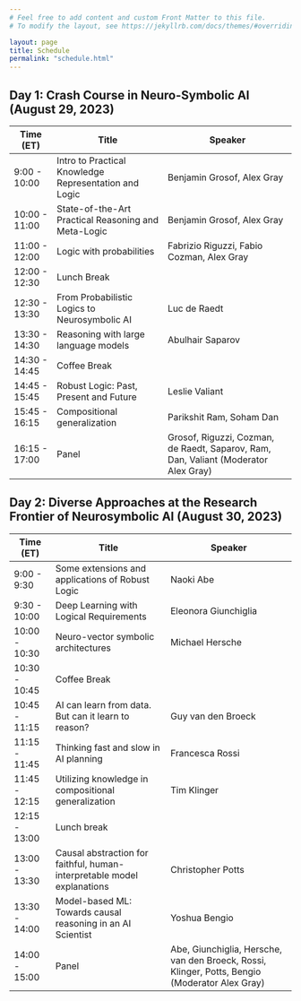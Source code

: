 ```yaml
---
# Feel free to add content and custom Front Matter to this file.
# To modify the layout, see https://jekyllrb.com/docs/themes/#overriding-theme-defaults

layout: page
title: Schedule
permalink: "schedule.html"
---
```



## Day 1: Crash Course in Neuro-Symbolic AI (August 29, 2023)

| Time (ET) | Title | Speaker |
|-----------|-------|---------|
| 9:00 - 10:00 | Intro to Practical Knowledge Representation and Logic | Benjamin Grosof, Alex Gray |
| 10:00 - 11:00 | State-of-the-Art Practical Reasoning and Meta-Logic | Benjamin Grosof, Alex Gray |
| 11:00 - 12:00 | Logic with probabilities | Fabrizio Riguzzi, Fabio Cozman, Alex Gray |
| 12:00 - 12:30 | Lunch Break | |
| 12:30 - 13:30 | From Probabilistic Logics to Neurosymbolic AI | Luc de Raedt |
| 13:30 - 14:30	| Reasoning with large language models | Abulhair Saparov |
| 14:30 - 14:45 | Coffee Break | |
| 14:45 - 15:45 | Robust Logic: Past, Present and Future | Leslie Valiant |
| 15:45 - 16:15 | Compositional generalization | Parikshit Ram, Soham Dan |
| 16:15 - 17:00 | Panel | Grosof, Riguzzi, Cozman, de Raedt, Saparov, Ram, Dan, Valiant (Moderator Alex Gray) |


## Day 2: Diverse Approaches at the Research Frontier of Neurosymbolic AI (August 30, 2023)

| Time (ET) | Title | Speaker |
|-----------|-------|---------|
| 9:00 - 9:30 | Some extensions and applications of Robust Logic | Naoki Abe |
| 9:30 - 10:00 | Deep Learning with Logical Requirements | Eleonora Giunchiglia |
| 10:00 - 10:30	| Neuro-vector symbolic architectures | Michael Hersche |
| 10:30 - 10:45 | Coffee Break | |
| 10:45 - 11:15	| AI can learn from data. But can it learn to reason? | Guy van den Broeck |
| 11:15 - 11:45	| Thinking fast and slow in AI planning | Francesca Rossi |
| 11:45 - 12:15	| Utilizing knowledge in compositional generalization | Tim Klinger |
| 12:15 - 13:00	| Lunch break | |
| 13:00 - 13:30 | Causal abstraction for faithful, human-interpretable model explanations | Christopher Potts |
| 13:30 - 14:00	| Model-based ML: Towards causal reasoning in an AI Scientist | Yoshua Bengio |
| 14:00 - 15:00	| Panel | Abe, Giunchiglia, Hersche, van den Broeck, Rossi, Klinger, Potts, Bengio (Moderator Alex Gray) |

